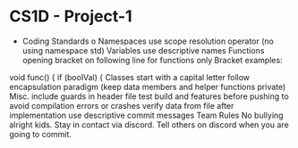 # CS1D - Project-1

- Coding Standards
o Namespaces
use scope resolution operator (no using namespace std)
Variables
use descriptive names
Functions
opening bracket on following line for functions only
Bracket examples:

void func()
{
if (boolVal) {
Classes
start with a capital letter
follow encapsulation paradigm (keep data members and helper functions private)
Misc.
include guards in header file
test build and features before pushing to avoid compilation errors or crashes
verify data from file after implementation
use descriptive commit messages
Team Rules
No bullying alright kids.
Stay in contact via discord.
Tell others on discord when you are going to commit.
